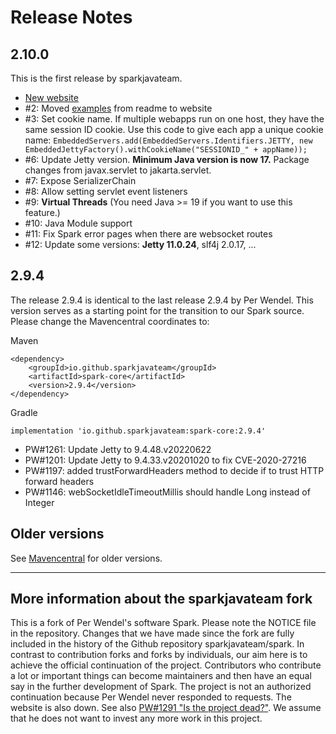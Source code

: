 # Release Notes

## 2.10.0

This is the first release by sparkjavateam.

- [New website](https://sparkjavateam.github.io/spark)
- #2: Moved [examples](https://sparkjavateam.github.io/spark/examples.html) from readme to website
- #3: Set cookie name. If multiple webapps run on one host, they have the same session ID cookie. Use this code to give each app a unique cookie name: `EmbeddedServers.add(EmbeddedServers.Identifiers.JETTY, new EmbeddedJettyFactory().withCookieName("SESSIONID_" + appName));`
- #6: Update Jetty version. **Minimum Java version is now 17.** Package changes from javax.servlet to jakarta.servlet.
- #7: Expose SerializerChain
- #8: Allow setting servlet event listeners
- #9: **Virtual Threads** (You need Java >= 19 if you want to use this feature.)
- #10: Java Module support
- #11: Fix Spark error pages when there are websocket routes
- #12: Update some versions: **Jetty 11.0.24**, slf4j 2.0.17, ...

## 2.9.4

The release 2.9.4 is identical to the last release 2.9.4 by Per Wendel.
This version serves as a starting point for the transition to our Spark source. Please change the Mavencentral coordinates to:

Maven
```
<dependency>
    <groupId>io.github.sparkjavateam</groupId>
    <artifactId>spark-core</artifactId>
    <version>2.9.4</version>
</dependency>
```

Gradle
```
implementation 'io.github.sparkjavateam:spark-core:2.9.4'
```

- PW#1261: Update Jetty to 9.4.48.v20220622
- PW#1201: Update Jetty to 9.4.33.v20201020 to fix CVE-2020-27216
- PW#1197: added trustForwardHeaders method to decide if to trust HTTP forward headers
- PW#1146: webSocketIdleTimeoutMillis should handle Long instead of Integer

## Older versions
See [Mavencentral](https://repo1.maven.org/maven2/com/sparkjava/spark-core/) for older versions.

----

## More information about the sparkjavateam fork

This is a fork of Per Wendel's software Spark.
Please note the NOTICE file in the repository.
Changes that we have made since the fork are fully included in the history of the Github repository sparkjavateam/spark.
In contrast to contribution forks and forks by individuals, our aim here is to achieve the official continuation of the project.
Contributors who contribute a lot or important things can become maintainers and then have an equal say in the further development of Spark.
The project is not an authorized continuation because Per Wendel never responded to requests.
The website is also down.
See also [PW#1291 "Is the project dead?"](https://github.com/perwendel/spark/issues/1291).
We assume that he does not want to invest any more work in this project.
